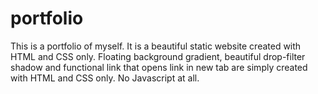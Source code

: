 # portfolio
This is a portfolio of myself. It is a beautiful static  website created with HTML and CSS only. Floating background gradient, beautiful drop-filter shadow and functional link that opens link in new tab are simply created with HTML and CSS only. No Javascript at all.
